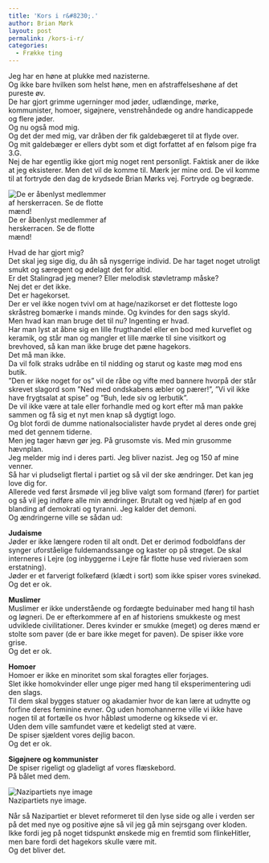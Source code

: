 ```yaml
---
title: 'Kors i r&#8230;.'
author: Brian Mørk
layout: post
permalink: /kors-i-r/
categories:
  - Frække ting
---
```

Jeg har en høne at plukke med nazisterne.  
Og ikke bare hvilken som helst høne, men en afstraffelseshøne af det pureste øv.  
De har gjort grimme ugerninger mod jøder, udlændinge, mørke, kommunister, homoer, sigøjnere, venstrehåndede og andre handicappede og flere jøder.  
Og nu også mod mig.  
Og det der med mig, var dråben der fik galdebægeret til at flyde over.  
Og mit galdebæger er ellers dybt som et digt forfattet af en følsom pige fra 3.G.  
Nej de har egentlig ikke gjort mig noget rent personligt. Faktisk aner de ikke at jeg eksisterer. Men det vil de komme til. Mærk jer mine ord. De vil komme til at fortryde den dag de krydsede Brian Mørks vej. Fortryde og begræde.

<div class="bitImage bitRight" style="width: 200px">
  <img src="http://www.abekat.net/images/nazi.jpg" alt="De er åbenlyst medlemmer af herskerracen. Se de flotte mænd!" /><br /> De er åbenlyst medlemmer af herskerracen. Se de flotte mænd!
</div>

Hvad de har gjort mig?  
Det skal jeg sige dig, du åh så nysgerrige individ. De har taget noget utroligt smukt og særegent og ødelagt det for altid.  
Er det Stalingrad jeg mener? Eller melodisk støvletramp måske?  
Nej det er det ikke.  
Det er hagekorset.  
Der er vel ikke nogen tvivl om at hage/nazikorset er det flotteste logo skråstreg bomærke i mands minde. Og kvindes for den sags skyld.  
Men hvad kan man bruge det til nu? Ingenting er hvad.  
Har man lyst at åbne sig en lille frugthandel eller en bod med kurveflet og keramik, og står man og mangler et lille mærke til sine visitkort og brevhoved, så kan man ikke bruge det pæne hagekors.  
Det må man ikke.  
Da vil folk straks udråbe en til nidding og starut og kaste møg mod ens butik.  
”Den er ikke noget for os” vil de råbe og vifte med bannere hvorpå der står skrevet slagord som ”Ned med ondskabens æbler og pærer!”, ”Vi vil ikke have frygtsalat at spise” og ”Buh, lede siv og lerbutik”.  
De vil ikke være at tale eller forhandle med og kort efter må man pakke sammen og få sig et nyt men knap så dygtigt logo.  
Og blot fordi de dumme nationalsocialister havde prydet al deres onde grej med det gennem tiderne.  
Men jeg tager hævn gør jeg. På grusomste vis. Med min grusomme hævnplan.  
Jeg melder mig ind i deres parti. Jeg bliver nazist. Jeg og 150 af mine venner.  
Så har vi pludseligt flertal i partiet og så vil der ske ændringer. Det kan jeg love dig for.  
Allerede ved først årsmøde vil jeg blive valgt som formand (fører) for partiet og så vil jeg indføre alle min ændringer. Brutalt og ved hjælp af en god blanding af demokrati og tyranni. Jeg kalder det demoni.  
Og ændringerne ville se sådan ud:

**Judaisme**  
Jøder er ikke længere roden til alt ondt. Det er derimod fodboldfans der synger uforståelige fuldemandssange og kaster op på strøget. De skal interneres i Lejre (og inbyggerne i Lejre får flotte huse ved rivieraen som erstatning).  
Jøder er et farverigt folkefærd (klædt i sort) som ikke spiser vores svinekød.  
Og det er ok.

**Muslimer**  
Muslimer er ikke understående og fordægte beduinaber med hang til hash og løgneri. De er efterkommere af en af historiens smukkeste og mest udviklede civilitationer. Deres kvinder er smukke (meget) og deres mænd er stolte som paver (de er bare ikke meget for paven). De spiser ikke vore grise.  
Og det er ok.

**Homoer**  
Homoer er ikke en minoritet som skal foragtes eller forjages.  
Slet ikke homokvinder eller unge piger med hang til eksperimentering udi den slags.  
Til dem skal bygges statuer og akadamier hvor de kan lære at udnytte og forfine deres feminine evner. Og uden homohannerne ville vi ikke have nogen til at fortælle os hvor håbløst umoderne og kiksede vi er.  
Uden dem ville samfundet være et kedeligt sted at være.  
De spiser sjældent vores dejlig bacon.  
Og det er ok.

**Sigøjnere og kommunister**  
De spiser rigeligt og gladeligt af vores flæskebord.  
På bålet med dem.

<div class="bitImage bitCenter" style="width: 200px">
  <img src="http://www.abekat.net/images/kitten.jpg" alt="Nazipartiets nye image" /><br /> Nazipartiets nye image.
</div>

Når så Nazipartiet er blevet reformeret til den lyse side og alle i verden ser på det med nye og positive øjne så vil jeg gå min sejrsgang over kloden.  
Ikke fordi jeg på noget tidspunkt ønskede mig en fremtid som flinkeHitler, men bare fordi det hagekors skulle være mit.  
Og det bliver det.